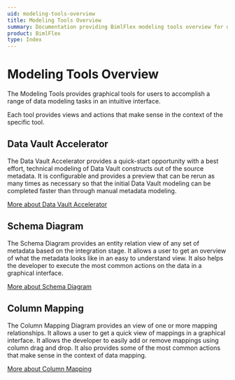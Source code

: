 ```yaml
---
uid: modeling-tools-overview
title: Modeling Tools Overview
summary: Documentation providing BimlFlex modeling tools overview for data vault accelerator, schema diagram, and column mapping
product: BimlFlex
type: Index
---
```

# Modeling Tools Overview

The Modeling Tools provides graphical tools for users to accomplish a range of data modeling tasks in an intuitive interface.

Each tool provides views and actions that make sense in the context of the specific tool.

## Data Vault Accelerator

The Data Vault Accelerator provides a quick-start opportunity with a best effort, technical modeling of Data Vault constructs out of the source metadata. It is configurable and provides a preview that can be rerun as many times as necessary so that the initial Data Vault modeling can be completed faster than through manual metadata modeling.

[More about Data Vault Accelerator](accelerator.md)

## Schema Diagram

The Schema Diagram provides an entity relation view of any set of metadata based on the integration stage. It allows a user to get an overview of what the metadata looks like in an easy to understand view. It also helps the developer to execute the most common actions on the data in a graphical interface.

[More about Schema Diagram](schema-diagram.md)

## Column Mapping

The Column Mapping Diagram provides an view of one or more mapping relationships. It allows a user to get a quick view of mappings in a graphical interface. It allows the developer to easily add or remove mappings using column drag and drop. It also provides some of the most common actions that make sense in the context of data mapping.

[More about Column Mapping](column-mapping.md)

<!--
## Business Modeling

The Business Modeling provides an interface for a team of business representatives working in conjunction with technical team members (IT, data analysts, or consultants) to detail the primary aspects of a business' interactions, objectives, and relationships. The Business model serves as the basis for Data Vault modeling.

[More about Business Modeling](business-modeling.md)
-->

